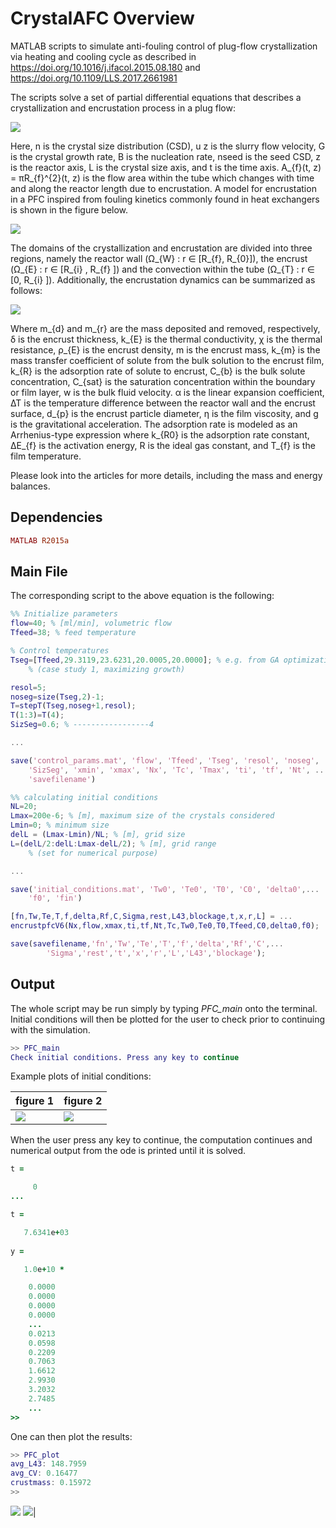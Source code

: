 # CrystalAFC Overview

MATLAB scripts to simulate anti-fouling control of plug-flow crystallization via heating and cooling cycle as described in https://doi.org/10.1016/j.ifacol.2015.08.180 and https://doi.org/10.1109/LLS.2017.2661981

The scripts solve a set of partial differential equations that describes a crystallization and encrustation process in a plug flow:

![](Images/PFC-PBM_PDE.png)

Here, n is the crystal size distribution (CSD), u z is the slurry flow velocity, G is the crystal growth rate, B is the nucleation rate, nseed is the seed CSD, z is the reactor axis, L is the crystal size axis, and t is the time axis. A_{f}(t, z) = πR_{f}^{2}(t, z) is the flow area within the tube which changes with time and along the reactor length due to encrustation. A model for encrustation in a PFC inspired from fouling kinetics commonly found in heat exchangers is shown in the figure below.

![](Images/PFC_domain.jpg)

The domains of the crystallization and encrustation are divided into three regions, namely the reactor wall (Ω_{W} : r ∈ [R_{f}, R_{0}]), the encrust (Ω_{E} : r ∈ [R_{i} , R_{f} ]) and the convection within the tube (Ω_{T} : r ∈ [0, R_{i} ]). Additionally, the encrustation dynamics can be summarized as follows:

![](Images/encrust_ODE.png)

Where m_{d} and m_{r} are the mass deposited and removed, respectively, δ is the encrust thickness, k_{E} is the thermal conductivity, χ is the thermal resistance, ρ_{E} is the encrust density, m is the encrust mass, k_{m} is the mass transfer coefficient of solute from the bulk solution to the encrust film, k_{R} is the adsorption rate of solute to encrust, C_{b} is the bulk solute concentration, C_{sat} is the saturation concentration within the boundary or film layer, w is the bulk fluid velocity. α is the linear expansion coefficient, ∆T is the temperature difference between the reactor wall and the encrust surface, d_{p} is the encrust particle diameter, η is the film viscosity, and g is the gravitational acceleration. The adsorption rate is modeled as an Arrhenius-type expression where k_{R0} is the adsorption rate constant, ∆E_{f} is the activation energy, R is the ideal gas constant, and T_{f} is the film temperature.

Please look into the articles for more details, including the mass and energy balances. 

## Dependencies

```ruby
MATLAB R2015a
```

## Main File

The corresponding script to the above equation is the following:

```matlab
%% Initialize parameters
flow=40; % [ml/min], volumetric flow
Tfeed=38; % feed temperature

% Control temperatures   
Tseg=[Tfeed,29.3119,23.6231,20.0005,20.0000]; % e.g. from GA optimization
    % (case study 1, maximizing growth)

resol=5;
noseg=size(Tseg,2)-1;
T=stepT(Tseg,noseg+1,resol);
T(1:3)=T(4);
SizSeg=0.6; % -----------------4

...

save('control_params.mat', 'flow', 'Tfeed', 'Tseg', 'resol', 'noseg', ...
    'SizSeg', 'xmin', 'xmax', 'Nx', 'Tc', 'Tmax', 'ti', 'tf', 'Nt', ...
    'savefilename')
```

```matlab
%% calculating initial conditions
NL=20;
Lmax=200e-6; % [m], maximum size of the crystals considered
Lmin=0; % minimum size 
delL = (Lmax-Lmin)/NL; % [m], grid size
L=(delL/2:delL:Lmax-delL/2); % [m], grid range
    % (set for numerical purpose)

...

save('initial_conditions.mat', 'Tw0', 'Te0', 'T0', 'C0', 'delta0',... 
    'f0', 'fin')
```

```matlab
[fn,Tw,Te,T,f,delta,Rf,C,Sigma,rest,L43,blockage,t,x,r,L] = ...
encrustpfcV6(Nx,flow,xmax,ti,tf,Nt,Tc,Tw0,Te0,T0,Tfeed,C0,delta0,f0);

save(savefilename,'fn','Tw','Te','T','f','delta','Rf','C',...
        'Sigma','rest','t','x','r','L','L43','blockage');
```

## Output 
The whole script may be run simply by typing *PFC_main* onto the terminal. Initial conditions will then be plotted for the user to check prior to continuing with the simulation.  

```matlab
>> PFC_main
Check initial conditions. Press any key to continue
```
Example plots of initial conditions:

|figure 1 |figure 2|
|---------|--------|
|![](Images/initial_encrust_thickness.png)|![](Images/initial_tube_temperature.png)

When the user press any key to continue, the computation continues and numerical output from the ode is printed until it is solved. 

```ruby
t =

     0
...

t =

   7.6341e+03
   
y =

   1.0e+10 *

    0.0000
    0.0000
    0.0000
    0.0000
    ...
    0.0213
    0.0598
    0.2209
    0.7063
    1.6612
    2.9930
    3.2032
    2.7485
    ...
>>    
```
One can then plot the results:
```matlab
>> PFC_plot
avg_L43: 148.7959
avg_CV: 0.16477
crustmass: 0.15972
>> 
```
![](Images/output_fig1.png)
![](Images/output_fig2.png)|
